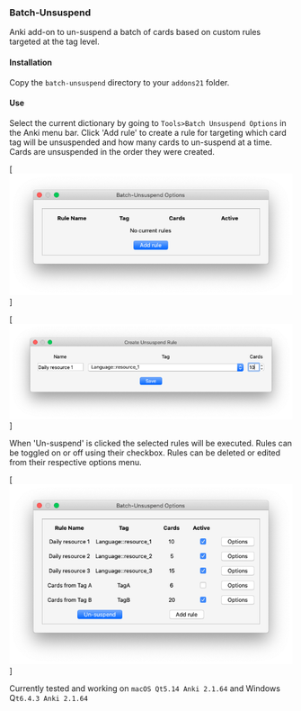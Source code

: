 ### Batch-Unsuspend

Anki add-on to un-suspend a batch of cards based on custom rules targeted at the tag level.

#### Installation

Copy the  `batch-unsuspend`  directory to your  `addons21`  folder. 

#### Use

Select the current dictionary by going to  `Tools>Batch Unsuspend Options`  in the Anki menu bar. Click 'Add rule' to create a rule for targeting which card tag will be unsuspended and how many cards to un-suspend at a time. Cards are unsuspended in the order they were created.

[![options](./assets/options_window.png)]

[![options](./assets/create_rule.png)]

When 'Un-suspend' is clicked the selected rules will be executed. Rules can be toggled on or off using their checkbox. Rules can be deleted or edited from their respective options menu.

[![options](./assets/rules_added.png)]

Currently tested and working on  `macOS Qt5.14 Anki 2.1.64` and Windows Q`t6.4.3 Anki 2.1.64`